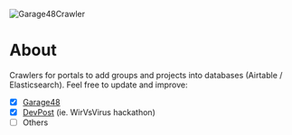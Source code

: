 ![Garage48Crawler](https://github.com/civictechhub/crawlers/workflows/Garage48Crawler/badge.svg?branch=master)

# About

Crawlers for portals to add groups and projects into databases (Airtable / Elasticsearch). 
Feel free to update and improve:

- [x] [Garage48](garage48)
- [x] [DevPost](devpost) (ie. WirVsVirus hackathon)
- [ ] Others
